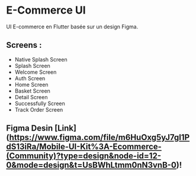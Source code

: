 # E-Commerce UI

UI E-commerce en Flutter basée sur un design Figma.

## Screens :

- Native Splash Screen
- Splash Screen
- Welcome Screen
- Auth Screen
- Home Screen
- Basket Screen
- Detail Screen
- Successfully Screen
- Track Order Screen

## Figma Desin [Link] (https://www.figma.com/file/m6HuOxg5yJ7gI1PdS13iRa/Mobile-UI-Kit%3A-Ecommerce-(Community)?type=design&node-id=12-0&mode=design&t=UsBWhLtmm0nN3vnB-0)!
